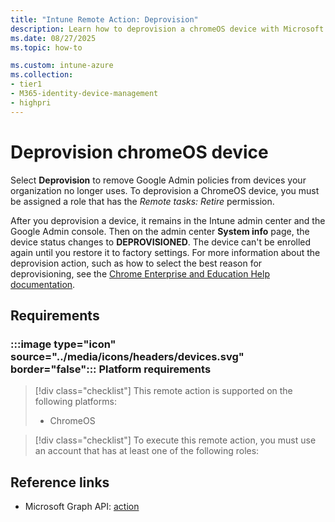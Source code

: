 ```yaml
---
title: "Intune Remote Action: Deprovision"
description: Learn how to deprovision a chromeOS device with Microsoft Intune.
ms.date: 08/27/2025
ms.topic: how-to

ms.custom: intune-azure
ms.collection:
- tier1
- M365-identity-device-management
- highpri
---
```



# Deprovision chromeOS device

Select **Deprovision** to remove Google Admin policies from devices your organization no longer uses. To deprovision a ChromeOS device, you must be assigned a role that has the *Remote tasks: Retire* permission.

After you deprovision a device, it remains in the Intune admin center and the Google Admin console. Then on the admin center **System info** page, the device status changes to **DEPROVISIONED**. The device can't be enrolled again until you restore it to factory settings. For more information about the deprovision action, such as how to select the best reason for deprovisioning, see the [Chrome Enterprise and Education Help documentation](https://support.google.com/chrome/a/answer/3523633?).


## Requirements

### :::image type="icon" source="../media/icons/headers/devices.svg" border="false"::: Platform requirements

> [!div class="checklist"]
> This remote action is supported on the following platforms:
>
> - ChromeOS


> [!div class="checklist"]
> To execute this remote action, you must use an account that has at least one of the following roles:
>


## Reference links

- Microsoft Graph API: [ action][GRAPH-1]


<!--links-->

<!-- admin center links -->

[INT-AC]: https://go.microsoft.com/fwlink/?linkid=2109431
[INT-ALLD]: https://go.microsoft.com/fwlink/?linkid=2333814

<!-- role links -->

[INT-R1]: /intune/intune-service/fundamentals/role-based-access-control-reference#help-desk-operator
[INT-R4]: /intune/intune-service/fundamentals/role-based-access-control-reference#endpoint-security-manager
[INT-RC]: /intune/intune-service/fundamentals/create-custom-role

<!-- API links -->

[GRAPH-1]: /graph/api/intune-devices-manageddevice-rotateFileVaultKey

